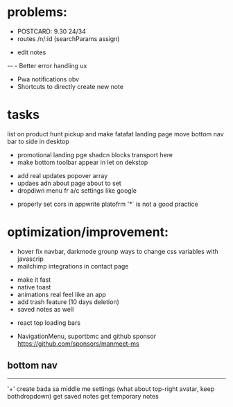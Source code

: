 # problems:
<!-- - refernce is not passing when creatin notes -->
<!-- - remove perms from "any" in appwrite console -->
- POSTCARD: 9.30 24/34 
- routes /n/:id (searchParams assign) 
<!-- - main.jsx authentication glictch solve makeit smooth  -->
- edit notes
<!-- - currentUSer can all allUsers notes 😝 -->
<!-- - html parsing -->
<!-- - smart render upon data change anywhere (current problem inifinite useEffect) -->
<!-- -- - Call fetch notes() functions after delete function call -->
<!-- - Add rich text formatting  -->
-- - Better error handling ux
- Pwa notifications obv
- Shortcuts to directly create new note
 
# tasks
list on product hunt
pickup and make fatafat landing page
move bottom nav bar to side in desktop
- promotional landing pge shadcn blocks transport here 
- make bottom toolbar appear in let on dekstop 
<!-- - light mnode color balance  -->
- add real updates popover array 
- updaes adn about page about to set
- dropdiwn menu fr a/c settings like google 
<!-- - masonry (done) -->
- properly set cors in appwrite platofrm '*` is not a good practice
<!-- - intuitive loader -->
<!-- - header welcome -->
<!-- - responsive collapsible sidemenu (desktop) and hamburger on mobile seprate ui hide/show khel. -->
<!-- - add inidication when fetching/updating notes {set}.  -->
<!-- - sidebar proper render problem setting -->
# optimization/improvement:
- hover fix navbar, darkmode grounp
ways to change css variables with javascrip
- mailchimp integrations in contact page
<!-- - remove loader as dependency (an implement you own style) -->
- make it fast
- native toast
- animations real feel like an app
- add trash feature (10 days deletion)
- saved notes as well 
<!-- - ligh/dark mode 'switch' literally switch -->
- react top loading bars
<!-- - breadcrusb in heaader  -->
<!-- - differnt headers (#khoob-s-oo-rati) (well everything is fine) -->
-  NavigationMenu, suportbmc and github sponsor https://github.com/sponsors/manmeet-ms
## bottom nav 
<!-- login / signup
/ signup / generate test data?- 
GitHub
donate / fiverr -->

-----
 
'+' create bada sa middle me
settings (what about top-right avatar, keep bothdropdown)
get saved notes
get temporary notes